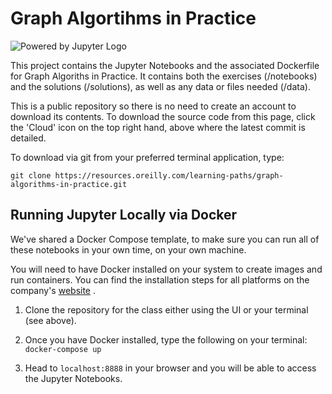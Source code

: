 # Graph Algortihms in Practice

![Powered by Jupyter Logo](https://cdn.oreillystatic.com/images/icons/powered_by_jupyter.png)

This project contains the Jupyter Notebooks and the associated Dockerfile for Graph Algoriths in Practice. It contains both the exercises (/notebooks) and the solutions (/solutions), as well as any data or files needed (/data).

This is a public repository so there is no need to create an account to download its contents. To download the source code from this page, click the 'Cloud' icon on the top right hand, above where the latest commit is detailed.

To download via git from your preferred terminal application, type:

```git clone https://resources.oreilly.com/learning-paths/graph-algorithms-in-practice.git```

## Running Jupyter Locally via Docker

We've shared a Docker Compose template, to make sure you can run all of these notebooks in your own time, on your own machine.

You will need to have Docker installed on your system to create images and run containers. You can find the installation steps for all platforms on the company's [website](https://docs.docker.com/install/)
.

1) Clone the repository for the class either using the UI or your terminal (see above).

2) Once you have Docker installed, type the following on your terminal: `docker-compose up`

3) Head to `localhost:8888` in your browser and you will be able to access the Jupyter Notebooks.
